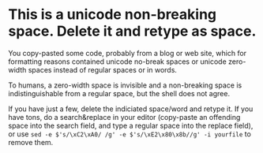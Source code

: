 # This is a unicode non-breaking space. Delete it and retype as space.

You copy-pasted some code, probably from a blog or web site, which for formatting reasons contained unicode no-break spaces or unicode zero-width spaces instead of regular spaces or in words.

To humans, a zero-width space is invisible and a non-breaking space is indistinguishable from a regular space, but the shell does not agree.

If you have just a few, delete the indiciated space/word and retype it. If you have tons, do a search&replace in your editor (copy-paste an offending space into the search field, and type a regular space into the replace field), or use `sed -e $'s/\xC2\xA0/ /g' -e $'s/\xE2\x80\x8b//g' -i yourfile` to remove them.
